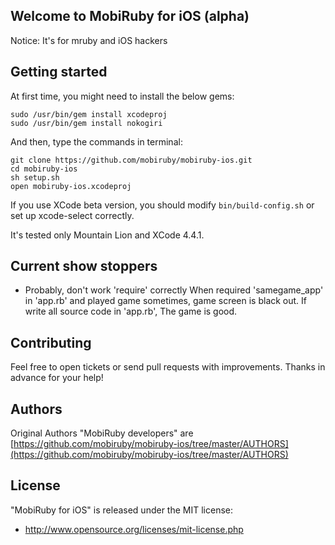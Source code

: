 ## Welcome to MobiRuby for iOS (alpha)

Notice: It's for mruby and iOS hackers


## Getting started

At first time, you might need to install the below gems:

```
sudo /usr/bin/gem install xcodeproj
sudo /usr/bin/gem install nokogiri
```

And then, type the commands in terminal:

```
git clone https://github.com/mobiruby/mobiruby-ios.git
cd mobiruby-ios
sh setup.sh
open mobiruby-ios.xcodeproj
```

If you use XCode beta version, you should modify ``bin/build-config.sh`` or set up xcode-select correctly.


It's tested only Mountain Lion and XCode 4.4.1.


## Current show stoppers

* Probably, don't work 'require' correctly
When required 'samegame_app' in 'app.rb' and played game sometimes, game screen is black out.
If write all source code in 'app.rb', The game is good.


## Contributing

Feel free to open tickets or send pull requests with improvements.
Thanks in advance for your help!


## Authors

Original Authors "MobiRuby developers" are [https://github.com/mobiruby/mobiruby-ios/tree/master/AUTHORS](https://github.com/mobiruby/mobiruby-ios/tree/master/AUTHORS)


## License

 "MobiRuby for iOS" is released under the MIT license:

* http://www.opensource.org/licenses/mit-license.php
